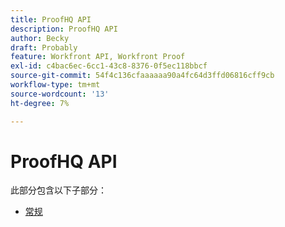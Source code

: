 ```yaml
---
title: ProofHQ API
description: ProofHQ API
author: Becky
draft: Probably
feature: Workfront API, Workfront Proof
exl-id: c4bac6ec-6cc1-43c8-8376-0f5ec118bbcf
source-git-commit: 54f4c136cfaaaaaa90a4fc64d3ffd06816cff9cb
workflow-type: tm+mt
source-wordcount: '13'
ht-degree: 7%

---
```


# ProofHQ API

此部分包含以下子部分：

* [常规](../proofhq-api/general/general.md)
